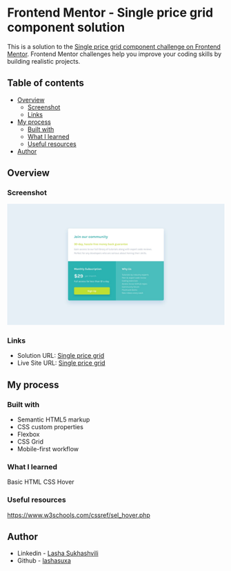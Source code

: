 # Frontend Mentor - Single price grid component solution

This is a solution to the [Single price grid component challenge on Frontend Mentor](https://www.frontendmentor.io/challenges/single-price-grid-component-5ce41129d0ff452fec5abbbc). Frontend Mentor challenges help you improve your coding skills by building realistic projects.

## Table of contents

- [Overview](#overview)
  - [Screenshot](#screenshot)
  - [Links](#links)
- [My process](#my-process)
  - [Built with](#built-with)
  - [What I learned](#what-i-learned)
  - [Useful resources](#useful-resources)
- [Author](#author)

## Overview

### Screenshot

![](./design/desktop-design.jpg)

### Links

- Solution URL: [Single price grid](https://lashasuxa.github.io/NFT-Card-component/)
- Live Site URL: [Single price grid](https://github.com/lashasuxa/NFT-Card-component)

## My process

### Built with

- Semantic HTML5 markup
- CSS custom properties
- Flexbox
- CSS Grid
- Mobile-first workflow

### What I learned

Basic HTML CSS
Hover

### Useful resources

https://www.w3schools.com/cssref/sel_hover.php

## Author

- Linkedin - [Lasha Sukhashvili](https://www.linkedin.com/in/lasha-sukhashvili-337034150/)
- Github - [lashasuxa](https://github.com/lashasuxa)
